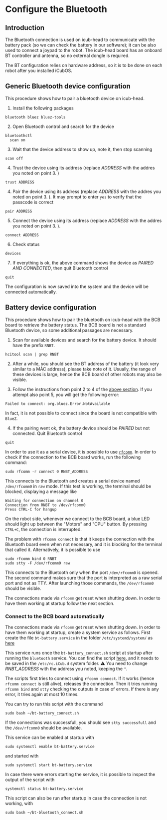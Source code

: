 # Configure the Bluetooth

## Introduction

The Bluetooth connection is used on icub-head to communicate with the battery pack (so we can check the battery in our software); it can be also used to connect a joypad to the robot.
The icub-head board has an onboard BT controller and antenna, so no external dongle is required.

The BT configuration relies on hardware address, so it is to be done on each robot after you installed iCubOS.

## Generic Bluetooth device configuration
This procedure shows how to pair a bluetooth device on icub-head.

1. Install the following packages
  ```
  bluetooth bluez bluez-tools
  ```

2. Open Bluetooth control and search for the device
  ```
  bluetoothctl
    scan on
  ```

3. Wait that the device address to show up, note it, then stop scanning
  ```
  scan off
  ```

4. Trust the device using its address (replace _ADDRESS_ with the addres you noted on point 3. )
  ```
  trust ADDRESS
  ```

4. Pair the device using its address (replace _ADDRESS_ with the addres you noted on point 3. ). It may prompt to enter ``yes`` to verify that the passcode is correct
  ```
  pair ADDRESS
  ```

5. Connect the device using its address (replace _ADDRESS_ with the addres you noted on point 3. ).
  ```
  connect ADDRESS
  ```

6. Check status
  ```
  devices
  ```

7. If everything is ok, the above command shows the device as _PAIRED AND CONNECTED_, then quit Bluetooth control
  ```
  quit
  ```

The configuration is now saved into the system and the device will be connected automatically.

## Battery device configuration
This procedure shows how to pair the bluetooth on icub-head with the BCB board to retrieve the battery status. The BCB board is not a standard Bluetooth device, so some additional passages are necessary.

1. Scan for available devices and search for the battery device. It should have the prefix ``RNBT``.
  ```
  hcitool scan | grep RNBT
  ```

2. After a while, you should see the BT address of the battery (it look very similar to a MAC address), please take note of it. Usually, the range of these devices is large, hence the BCB board of other robots may also be visible.

3. Follow the instructions from point 2 to 4 of the [above section](#generic-bluetooth-device-configuration). If you attempt also point 5, you will get the following error:
```
Failed to connect: org.bluez.Error.NotAvailable
```
In fact, it is not possible to connect since the board is not compatible with ``BlueZ``.

4. If the pairing went ok, the battery device should be _PAIRED_ but not connected. Quit Bluetooth control
  ```
  quit
  ```

In order to use it as a serial device, it is possible to use [``rfcomm``](https://linux.die.net/man/1/rfcomm). In order to check if the connection to the BCB board works, run the following command:
```
sudo rfcomm -r connect 0 RNBT_ADDRESS
```
This connects to the Bluetooth and creates a serial device named ``/dev/rfcomm0`` in ``raw`` mode. If this test is working, the terminal should be blocked, displaying a message like
```
Waiting for connection on channel 0
Connection from RNBT to /dev/rfcomm0
Press CTRL-C for hangup
```
On the robot side, whenever we connect to the BCB board, a blue LED should light up between the "Motors" and "CPU" button. By pressing ``CTRL+C``, the connection is interrupted.

The problem with ``rfcomm connect`` is that it keeps the connection with the Bluetooth board even when not necessary, and it is blocking for the terminal that called it. Alternatively, it is possible to use
```
sudo rfcomm bind 0 RNBT
sudo stty -F /dev/rfcomm0 raw
```
This connects to the Bluetooth only when the port ``/dev/rfcomm0`` is opened. The second command makes sure that the port is interpreted as a raw serial port and not as TTY. After launching those commands, the ``/dev/rfcomm0`` should be visible.

The connections made via ``rfcomm`` get reset when shutting down. In order to have them working at startup follow the next section.

### Connect to the BCB board automatically

The connections made via ``rfcomm`` get reset when shutting down. In order to have them working at startup, create a system service as follows. First create the file ``bt-battery.service`` in the folder ``/etc/systemd/system/`` as [here](https://github.com/icub-tech-iit/icub-os-files/blob/master/scripts/bt-battery.service)

This service runs once the ``bt-battery_connect.sh`` script at startup after running the ``bluetooth`` service.
You can find the script [here](https://github.com/icub-tech-iit/icub-os-files/blob/master/scripts/bt-battery_connect.sh), and it needs to be saved in the ``/etc/rc.iCub.d`` system folder.
⚠️ You need to change _RNBT_ADDRESS_ with the address you noted, keeping the ``"``.

The scripts first tries to connect using ``rfcomm connect``. If it works (hence ``rfcomm connect`` is still alive), releases the connection. Then it tries running ``rfcomm bind`` and ``stty`` checking the outputs in case of errors. If there is any error, it tries again at most 10 times.

You can try to run this script with the command
```
sudo bash ~/bt-battery_connect.sh
```

If the connections was successfull, you should see ``stty successfull`` and the ``/dev/rfcomm0`` should be available.

This service can be enabled at startup with
```
sudo systemctl enable bt-battery.service
```
and started with
```
sudo systemctl start bt-battery.service
```
In case there were errors starting the service, it is possible to inspect the output of the script with
```
systemctl status bt-battery.service
```
This script can also be run after startup in case the connection is not working, with
```
sudo bash ~/bt-bluetooth_connect.sh
```
